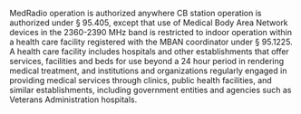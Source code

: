 MedRadio operation is authorized anywhere CB station operation is authorized under § 95.405, except that use of Medical Body Area Network devices in the 2360-2390 MHz band is restricted to indoor operation within a health care facility registered with the MBAN coordinator under § 95.1225. A health care facility includes hospitals and other establishments that offer services, facilities and beds for use beyond a 24 hour period in rendering medical treatment, and institutions and organizations regularly engaged in providing medical services through clinics, public health facilities, and similar establishments, including government entities and agencies such as Veterans Administration hospitals.

